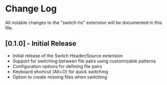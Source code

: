 # Change Log

All notable changes to the "switch-hs" extension will be documented in this file.

## [0.1.0] - Initial Release

- Initial release of the Switch Header/Source extension
- Support for switching between file pairs using customizable patterns
- Configuration options for defining file pairs
- Keyboard shortcut (Alt+O) for quick switching
- Option to create missing files when switching 